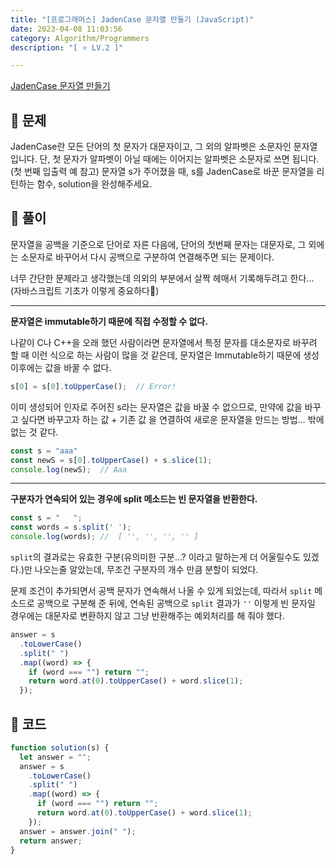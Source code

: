 ```yaml
---
title: "[프로그래머스] JadenCase 문자열 만들기 (JavaScript)"
date: 2023-04-08 11:03:56
category: Algorithm/Programmers
description: "[ ⭐️ LV.2 ]"

---
```


[JadenCase 문자열 만들기](https://programmers.co.kr/learn/courses/30/lessons/12951)

## 🌟 문제

JadenCase란 모든 단어의 첫 문자가 대문자이고, 그 외의 알파벳은 소문자인 문자열입니다. 단, 첫 문자가 알파벳이 아닐 때에는 이어지는 알파벳은 소문자로 쓰면 됩니다. (첫 번째 입출력 예 참고)
문자열 s가 주어졌을 때, s를 JadenCase로 바꾼 문자열을 리턴하는 함수, solution을 완성해주세요.

## 🌟 풀이

문자열을 공백을 기준으로 단어로 자른 다음에, 단어의 첫번째 문자는 대문자로, 그 외에는 소문자로 바꾸어서 다시 공백으로 구분하여 연결해주면 되는 문제이다.

너무 간단한 문제라고 생각했는데 의외의 부분에서 살짝 헤매서 기록해두려고 한다... (자바스크립트 기초가 이렇게 중요하다🥲)

---

**문자열은 immutable하기 때문에 직접 수정할 수 없다.**

나같이 C나 C++을 오래 했던 사람이라면 문자열에서 특정 문자를 대소문자로 바꾸려 할 때 이런 식으로 하는 사람이 많을 것 같은데, 문자열은 Immutable하기 때문에 생성 이후에는 값을 바꿀 수 없다.

```js
s[0] = s[0].toUpperCase();	// Error!
```

이미 생성되어 인자로 주어진 s라는 문자열은 값을 바꿀 수 없으므로, 만약에 값을 바꾸고 싶다면 바꾸고자 하는 값 + 기존 값 을 연결하여 새로운 문자열을 만드는 방법... 밖에 없는 것 같다.

```js
const s = "aaa"
const newS = s[0].toUpperCase() + s.slice(1);
console.log(newS);	// Aaa
```

---

**구분자가 연속되어 있는 경우에 split 메소드는 빈 문자열을 반환한다.**

```js
const s = "   ";
const words = s.split(' ');
console.log(words);	// 	[ '', '', '', '' ]
```

`split`의 결과로는 유효한 구분(유의미한 구분...? 이라고 말하는게 더 어울릴수도 있겠다.)만 나오는줄 알았는데, 무조건 구분자의 개수 만큼 분할이 되었다.

문제 조건이 추가되면서 공백 문자가 연속해서 나올 수 있게 되었는데, 따라서 `split` 메소드로 공백으로 구분해 준 뒤에, 연속된 공백으로 `split` 결과가 `''` 이렇게 빈 문자일 경우에는 대문자로 변환하지 않고 그냥 반환해주는 예외처리를 해 줘야 했다.

```js
answer = s
  .toLowerCase()
  .split(" ")
  .map((word) => {
    if (word === "") return "";
    return word.at(0).toUpperCase() + word.slice(1);
  });
```

## 🌟 코드

```js
function solution(s) {
  let answer = "";
  answer = s
    .toLowerCase()
    .split(" ")
    .map((word) => {
      if (word === "") return "";
      return word.at(0).toUpperCase() + word.slice(1);
    });
  answer = answer.join(" ");
  return answer;
}
```

